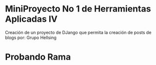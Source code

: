 # MiniProyecto No 1 de Herramientas Aplicadas IV
Creación de un proyecto de DJango que permita la creación de posts de blogs
por: Grupo Hellsing

# Probando Rama
